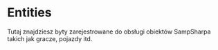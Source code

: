 # Entities

Tutaj znajdziesz byty zarejestrowane do obsługi obiektów SampSharpa takich jak gracze, pojazdy itd.